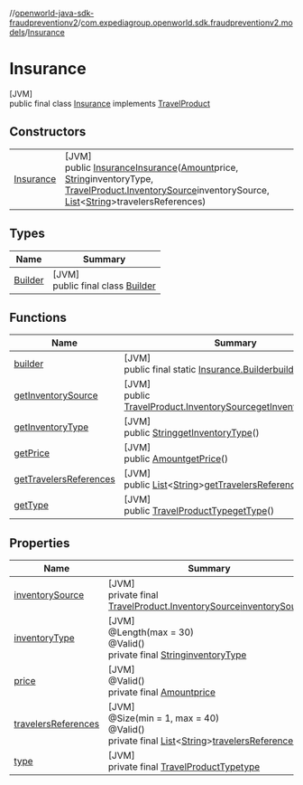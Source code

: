 //[openworld-java-sdk-fraudpreventionv2](../../../index.md)/[com.expediagroup.openworld.sdk.fraudpreventionv2.models](../index.md)/[Insurance](index.md)

# Insurance

[JVM]\
public final class [Insurance](index.md) implements [TravelProduct](../-travel-product/index.md)

## Constructors

| | |
|---|---|
| [Insurance](-insurance.md) | [JVM]<br>public [Insurance](index.md)[Insurance](-insurance.md)([Amount](../-amount/index.md)price, [String](https://docs.oracle.com/javase/8/docs/api/java/lang/String.html)inventoryType, [TravelProduct.InventorySource](../-travel-product/-inventory-source/index.md)inventorySource, [List](https://docs.oracle.com/javase/8/docs/api/java/util/List.html)&lt;[String](https://docs.oracle.com/javase/8/docs/api/java/lang/String.html)&gt;travelersReferences) |

## Types

| Name | Summary |
|---|---|
| [Builder](-builder/index.md) | [JVM]<br>public final class [Builder](-builder/index.md) |

## Functions

| Name | Summary |
|---|---|
| [builder](builder.md) | [JVM]<br>public final static [Insurance.Builder](-builder/index.md)[builder](builder.md)() |
| [getInventorySource](get-inventory-source.md) | [JVM]<br>public [TravelProduct.InventorySource](../-travel-product/-inventory-source/index.md)[getInventorySource](get-inventory-source.md)() |
| [getInventoryType](get-inventory-type.md) | [JVM]<br>public [String](https://docs.oracle.com/javase/8/docs/api/java/lang/String.html)[getInventoryType](get-inventory-type.md)() |
| [getPrice](get-price.md) | [JVM]<br>public [Amount](../-amount/index.md)[getPrice](get-price.md)() |
| [getTravelersReferences](get-travelers-references.md) | [JVM]<br>public [List](https://docs.oracle.com/javase/8/docs/api/java/util/List.html)&lt;[String](https://docs.oracle.com/javase/8/docs/api/java/lang/String.html)&gt;[getTravelersReferences](get-travelers-references.md)() |
| [getType](get-type.md) | [JVM]<br>public [TravelProductType](../-travel-product-type/index.md)[getType](get-type.md)() |

## Properties

| Name | Summary |
|---|---|
| [inventorySource](index.md#1033239634%2FProperties%2F-1883119931) | [JVM]<br>private final [TravelProduct.InventorySource](../-travel-product/-inventory-source/index.md)[inventorySource](index.md#1033239634%2FProperties%2F-1883119931) |
| [inventoryType](index.md#77437459%2FProperties%2F-1883119931) | [JVM]<br>@Length(max = 30)<br>@Valid()<br>private final [String](https://docs.oracle.com/javase/8/docs/api/java/lang/String.html)[inventoryType](index.md#77437459%2FProperties%2F-1883119931) |
| [price](index.md#-1417806112%2FProperties%2F-1883119931) | [JVM]<br>@Valid()<br>private final [Amount](../-amount/index.md)[price](index.md#-1417806112%2FProperties%2F-1883119931) |
| [travelersReferences](index.md#1490212309%2FProperties%2F-1883119931) | [JVM]<br>@Size(min = 1, max = 40)<br>@Valid()<br>private final [List](https://docs.oracle.com/javase/8/docs/api/java/util/List.html)&lt;[String](https://docs.oracle.com/javase/8/docs/api/java/lang/String.html)&gt;[travelersReferences](index.md#1490212309%2FProperties%2F-1883119931) |
| [type](index.md#218781687%2FProperties%2F-1883119931) | [JVM]<br>private final [TravelProductType](../-travel-product-type/index.md)[type](index.md#218781687%2FProperties%2F-1883119931) |
